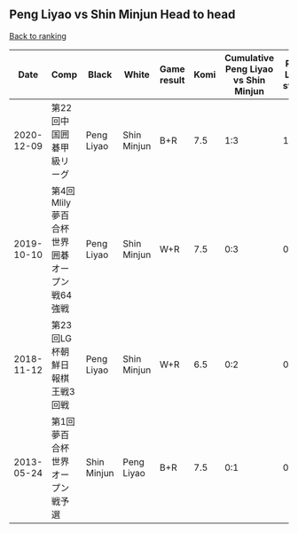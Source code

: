 ## Peng Liyao vs Shin Minjun Head to head

[Back to ranking](../../index.md)




| **Date** | **Comp** | **Black** | **White** | **Game result** | **Komi** | **Cumulative Peng Liyao vs Shin Minjun** | **Peng Liyao streak** | **Shin Minjun streak** | 
| --- | --- | --- | --- | --- | --- | --- | --- | --- |
| 2020-12-09 | 第22回中国囲碁甲級リーグ | Peng Liyao | Shin Minjun | B+R | 7.5 | 1:3 | 1 | 0 | 
| 2019-10-10 | 第4回Mlily夢百合杯世界囲碁オープン戦64強戦 | Peng Liyao | Shin Minjun | W+R | 7.5 | 0:3 | 0 | 3 | 
| 2018-11-12 | 第23回LG杯朝鮮日報棋王戦3回戦 | Peng Liyao | Shin Minjun | W+R | 6.5 | 0:2 | 0 | 2 | 
| 2013-05-24 | 第1回夢百合杯世界オープン戦予選 | Shin Minjun | Peng Liyao | B+R | 7.5 | 0:1 | 0 | 1 |




